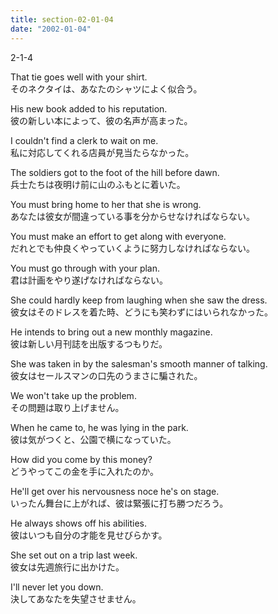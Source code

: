 ```yaml
---
title: section-02-01-04
date: "2002-01-04"
---
```


2-1-4

<!-- end -->

That tie goes well with your shirt.  
そのネクタイは、あなたのシャツによく似合う。  

His new book added to his reputation.  
彼の新しい本によって、彼の名声が高まった。  

I couldn't find a clerk to wait on me.  
私に対応してくれる店員が見当たらなかった。  

The soldiers got to the foot of the hill before dawn.  
兵士たちは夜明け前に山のふもとに着いた。  

You must bring home to her that she is wrong.  
あなたは彼女が間違っている事を分からせなければならない。  

You must make an effort to get along with everyone.  
だれとでも仲良くやっていくように努力しなければならない。  

You must go through with your plan.  
君は計画をやり遂げなければならない。  

She could hardly keep from laughing when she saw the dress.  
彼女はそのドレスを着た時、どうにも笑わずにはいられなかった。  

He intends to bring out a new monthly magazine.  
彼は新しい月刊誌を出版するつもりだ。  

She was taken in by the salesman's smooth manner of talking.  
彼女はセールスマンの口先のうまさに騙された。  

We won't take up the problem.  
その問題は取り上げません。  

When he came to, he was lying in the park.  
彼は気がつくと、公園で横になっていた。  

How did you come by this money?  
どうやってこの金を手に入れたのか。  

He'll get over his nervousness noce he's on stage.  
いったん舞台に上がれば、彼は緊張に打ち勝つだろう。  

He always shows off his abilities.  
彼はいつも自分の才能を見せびらかす。  

She set out on a trip last week.  
彼女は先週旅行に出かけた。  

I'll never let you down.  
決してあなたを失望させません。  

